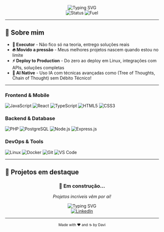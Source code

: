 <div align="center">
  <img src="https://readme-typing-svg.herokuapp.com?font=Fira+Code&weight=500&size=28&pause=1000&color=00D4FF&center=true&vCenter=true&width=600&height=100&lines=Ol%C3%A1%2C+eu+sou+o+Davi+%F0%9F%91%8B;Full+Stack+Developer;AI+Enthusiast;Problem+Solver" alt="Typing SVG" />
</div>

<div align="center">
  <img src="https://img.shields.io/badge/Status-Busy%20Building-00D4FF?style=flat-square" alt="Status" />
  <img src="https://img.shields.io/badge/Fuel-Pressure-FF6B6B?style=flat-square" alt="Fuel" />
</div>

---

## 🚀 Sobre mim

- **🎯 Executor** - Não fico só na teoria, entrego soluções reais
- **🔥 Movido a pressão** - Meus melhores projetos nascem quando estou no limite
- **⚡ Deploy to Production** - Do zero ao deploy em Linux, integrações com APIs, soluções completas
- **🤖 AI Native** - Uso IA com técnicas avançadas como (Tree of Thoughts, Chain of Thought) sem Débito Técnico!
---

### **Frontend & Mobile**
![JavaScript](https://img.shields.io/badge/JavaScript-F7DF1E?style=for-the-badge&logo=javascript&logoColor=black)
![React](https://img.shields.io/badge/React-20232A?style=for-the-badge&logo=react&logoColor=61DAFB)
![TypeScript](https://img.shields.io/badge/TypeScript-007ACC?style=for-the-badge&logo=typescript&logoColor=white)
![HTML5](https://img.shields.io/badge/HTML5-E34F26?style=for-the-badge&logo=html5&logoColor=white)
![CSS3](https://img.shields.io/badge/CSS3-1572B6?style=for-the-badge&logo=css3&logoColor=white)

### **Backend & Database**
![PHP](https://img.shields.io/badge/PHP-777BB4?style=for-the-badge&logo=php&logoColor=white)
![PostgreSQL](https://img.shields.io/badge/PostgreSQL-316192?style=for-the-badge&logo=postgresql&logoColor=white)
![Node.js](https://img.shields.io/badge/Node.js-43853D?style=for-the-badge&logo=node.js&logoColor=white)
![Express.js](https://img.shields.io/badge/Express.js-404D59?style=for-the-badge&logo=express&logoColor=white)

### **DevOps & Tools**
![Linux](https://img.shields.io/badge/Linux-FCC624?style=for-the-badge&logo=linux&logoColor=black)
![Docker](https://img.shields.io/badge/Docker-2496ED?style=for-the-badge&logo=docker&logoColor=white)
![Git](https://img.shields.io/badge/Git-F05032?style=for-the-badge&logo=git&logoColor=white)
![VS Code](https://img.shields.io/badge/VS_Code-007ACC?style=for-the-badge&logo=visual-studio-code&logoColor=white)

---

## 🎯 Projetos em destaque

<div align="center">

### 🚧 **Em construção...**
*Projetos incríveis vêm por aí!*

</div>

<div align="center">
  <img src="https://readme-typing-svg.herokuapp.com/?font=Fira+Code&weight=500&size=20&pause=1000&color=00D4FF&center=true&vCenter=true&width=800&height=50&lines=Pronto+para+construir+algo+Incr%C3%ADvel?+Entre%20em%20contato!%F0%9F%9A%80" alt="Typing SVG" />
</div>

<div align="center">
  <a href="https://www.linkedin.com/in/davisouza2/" target="_blank">
    <img src="https://img.shields.io/badge/LinkedIn-0077B5?style=for-the-badge&logo=linkedin&logoColor=white" alt="LinkedIn" />
  </a>
</div>

---

<div align="center">
  <sub>Made with ❤️ and ☕ by Davi</sub>
</div>

